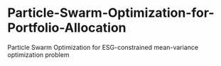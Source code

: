 # Particle-Swarm-Optimization-for-Portfolio-Allocation
Particle Swarm Optimization for ESG-constrained mean-variance optimization problem 
